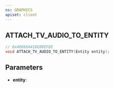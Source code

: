 ```yaml
---
ns: GRAPHICS
apiset: client
---
```

## ATTACH_TV_AUDIO_TO_ENTITY

```c
// 0x40866A418EB8EFDE
void ATTACH_TV_AUDIO_TO_ENTITY(Entity entity);
```


## Parameters
* **entity**: